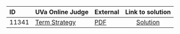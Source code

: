 | ID | UVa Online Judge | External | Link to solution |
|:---|:---|:---|:---:|
| 11341 | [Term Strategy](https://onlinejudge.org/index.php?option=com_onlinejudge&Itemid=8&page=show_problem&problem=2316) | [PDF](https://onlinejudge.org/external/113/11341.pdf) | [Solution](https%3A//github.com/versenyi98/programming-contests/tree/master/UVa%20Online%20Judge/11341%2520-%2520Term%2520Strategy)|
